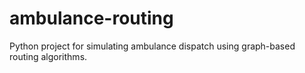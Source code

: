 # ambulance-routing
Python project for simulating ambulance dispatch using graph-based routing algorithms.
